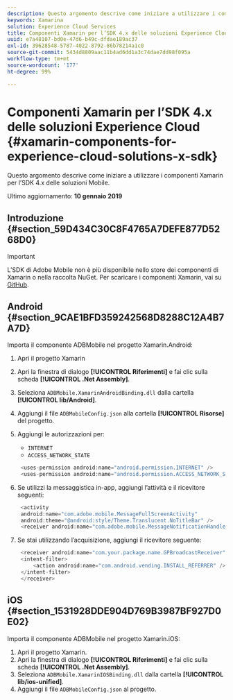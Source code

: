 ```yaml
---
description: Questo argomento descrive come iniziare a utilizzare i componenti Xamarin per l’SDK 4.x delle soluzioni Mobile.
keywords: Xamarina
solution: Experience Cloud Services
title: Componenti Xamarin per l’SDK 4.x delle soluzioni Experience Cloud
uuid: e7a48107-bd0e-47d6-b49c-dfdae189ac37
exl-id: 39628548-5787-4022-8792-86b78214a1c0
source-git-commit: 5434d8809aac11b4ad6dd1a3c74dae7dd98f095a
workflow-type: tm+mt
source-wordcount: '177'
ht-degree: 99%

---
```


# Componenti Xamarin per l’SDK 4.x delle soluzioni Experience Cloud {#xamarin-components-for-experience-cloud-solutions-x-sdk}

Questo argomento descrive come iniziare a utilizzare i componenti Xamarin per l’SDK 4.x delle soluzioni Mobile.

Ultimo aggiornamento: **10 gennaio 2019**

## Introduzione {#section_59D434C30C8F4765A7DEFE877D5268D0}

>[!IMPORTANT]
>
>L’SDK di Adobe Mobile non è più disponibile nello store dei componenti di Xamarin o nella raccolta NuGet. Per scaricare i componenti Xamarin, vai su [GitHub](https://github.com/Adobe-Marketing-Cloud/mobile-services).

## Android {#section_9CAE1BFD359242568D8288C12A4B7A7D}

Importa il componente ADBMobile nel progetto Xamarin.Android:

1. Apri il progetto Xamarin
1. Apri la finestra di dialogo **[!UICONTROL Riferimenti]** e fai clic sulla scheda **[!UICONTROL .Net Assembly]**.
1. Seleziona `ADBMobile.XamarinAndroidBinding.dll` dalla cartella **[!UICONTROL lib/Android]**.
1. Aggiungi il file `ADBMobileConfig.json` alla cartella **[!UICONTROL Risorse]** del progetto.
1. Aggiungi le autorizzazioni per:

   * `INTERNET`
   * `ACCESS_NETWORK_STATE`

   ```java
    <uses-permission android:name="android.permission.INTERNET" />
    <uses-permission android:name="android.permission.ACCESS_NETWORK_STATE" />
   ```

1. Se utilizzi la messaggistica in-app, aggiungi l’attività e il ricevitore seguenti:

   ```java
    <activity 
    android:name="com.adobe.mobile.MessageFullScreenActivity" 
    android:theme="@android:style/Theme.Translucent.NoTitleBar" />
    <receiver android:name="com.adobe.mobile.MessageNotificationHandler" />
   ```

1. Se stai utilizzando l’acquisizione, aggiungi il ricevitore seguente:

   ```java
    <receiver android:name="com.your.package.name.GPBroadcastReceiver" android:exported="true">
    <intent-filter>
        <action android:name="com.android.vending.INSTALL_REFERRER" />
    </intent-filter>
    </receiver>
   ```

## iOS {#section_1531928DDE904D769B3987BF927D0E02}

Importa il componente ADBMobile nel progetto Xamarin.iOS:

1. Apri il progetto Xamarin.
1. Apri la finestra di dialogo **[!UICONTROL Riferimenti]** e fai clic sulla scheda **[!UICONTROL .Net Assembly]**.
1. Seleziona `ADBMobile.XamarinIOSBinding.dll` dalla cartella **[!UICONTROL lib/ios-unified]**.
1. Aggiungi il file `ADBMobileConfig.json` al progetto.
